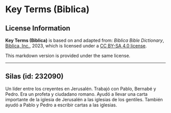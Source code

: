 # Key Terms (Biblica)

## License Information

**Key Terms (Biblica)** is based on and adapted from: _Biblica Bible Dictionary_, [Biblica, Inc.](https://www.biblica.com/), 2023, which is licensed under a [CC BY-SA 4.0 license](https://creativecommons.org/licenses/by-sa/4.0/legalcode.en).

This markdown version is provided under the same license.



--------------------------------

## Silas (id: 232090)

Un líder entre los creyentes en Jerusalén. Trabajó con Pablo, Bernabé y Pedro. Era un profeta y ciudadano romano. Ayudó a llevar una carta importante de la iglesia de Jerusalén a las iglesias de los gentiles. También ayudó a Pablo y Pedro a escribir cartas a las iglesias.


